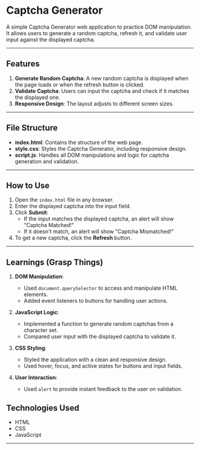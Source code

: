 # Captcha Generator

A simple Captcha Generator web application to practice DOM manipulation. It allows users to generate a random captcha, refresh it, and validate user input against the displayed captcha.

---

## Features

1. **Generate Random Captcha**: A new random captcha is displayed when the page loads or when the refresh button is clicked.
2. **Validate Captcha**: Users can input the captcha and check if it matches the displayed one.
3. **Responsive Design**: The layout adjusts to different screen sizes.

---

## File Structure

- **index.html**: Contains the structure of the web page.
- **style.css**: Styles the Captcha Generator, including responsive design.
- **script.js**: Handles all DOM manipulations and logic for captcha generation and validation.

---

## How to Use

1. Open the `index.html` file in any browser.
2. Enter the displayed captcha into the input field.
3. Click **Submit**:
   - If the input matches the displayed captcha, an alert will show "Captcha Matched!"
   - If it doesn't match, an alert will show "Captcha Mismatched!"
4. To get a new captcha, click the **Refresh** button.

---

## Learnings (Grasp Things)

1. **DOM Manipulation**:

   - Used `document.querySelector` to access and manipulate HTML elements.
   - Added event listeners to buttons for handling user actions.

2. **JavaScript Logic**:

   - Implemented a function to generate random captchas from a character set.
   - Compared user input with the displayed captcha to validate it.

3. **CSS Styling**:

   - Styled the application with a clean and responsive design.
   - Used hover, focus, and active states for buttons and input fields.

4. **User Interaction**:
   - Used `alert` to provide instant feedback to the user on validation.

## Technologies Used

- HTML
- CSS
- JavaScript

---

